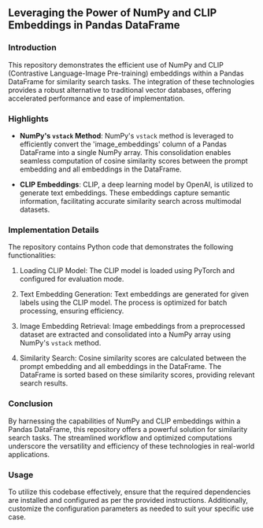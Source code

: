 ## Leveraging the Power of NumPy and CLIP Embeddings in Pandas DataFrame

### Introduction

This repository demonstrates the efficient use of NumPy and CLIP (Contrastive Language-Image Pre-training) embeddings within a Pandas DataFrame for similarity search tasks. The integration of these technologies provides a robust alternative to traditional vector databases, offering accelerated performance and ease of implementation.

### Highlights

- **NumPy's `vstack` Method**: NumPy's `vstack` method is leveraged to efficiently convert the 'image_embeddings' column of a Pandas DataFrame into a single NumPy array. This consolidation enables seamless computation of cosine similarity scores between the prompt embedding and all embeddings in the DataFrame.

- **CLIP Embeddings**: CLIP, a deep learning model by OpenAI, is utilized to generate text embeddings. These embeddings capture semantic information, facilitating accurate similarity search across multimodal datasets.

### Implementation Details

The repository contains Python code that demonstrates the following functionalities:

1. Loading CLIP Model: The CLIP model is loaded using PyTorch and configured for evaluation mode.

2. Text Embedding Generation: Text embeddings are generated for given labels using the CLIP model. The process is optimized for batch processing, ensuring efficiency.

3. Image Embedding Retrieval: Image embeddings from a preprocessed dataset are extracted and consolidated into a NumPy array using NumPy's `vstack` method.

4. Similarity Search: Cosine similarity scores are calculated between the prompt embedding and all embeddings in the DataFrame. The DataFrame is sorted based on these similarity scores, providing relevant search results.

### Conclusion

By harnessing the capabilities of NumPy and CLIP embeddings within a Pandas DataFrame, this repository offers a powerful solution for similarity search tasks. The streamlined workflow and optimized computations underscore the versatility and efficiency of these technologies in real-world applications.

### Usage

To utilize this codebase effectively, ensure that the required dependencies are installed and configured as per the provided instructions. Additionally, customize the configuration parameters as needed to suit your specific use case.

